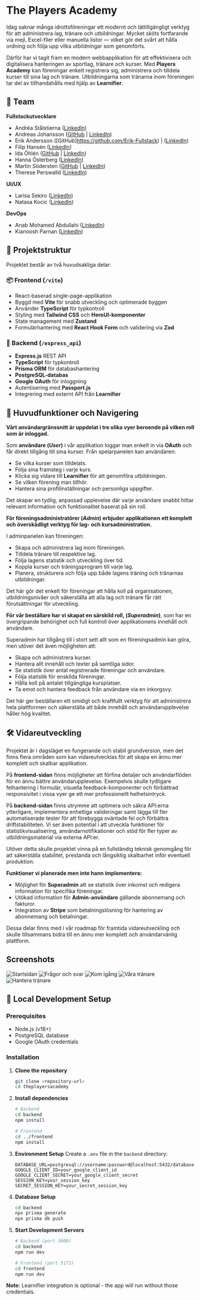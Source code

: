 # The Players Academy

Idag saknar många idrottsföreningar ett modernt och lättillgängligt verktyg för att administrera lag, tränare och utbildningar. Mycket sköts fortfarande via mejl, Excel-filer eller manuella listor — vilket gör det svårt att hålla ordning och följa upp vilka utbildningar som genomförts.

Därför har vi tagit fram en modern webbapplikation för att effektivisera och digitalisera hanteringen av sportlag, tränare och kurser. Med **Players Academy** kan föreningar enkelt registrera sig, administrera och tilldela kurser till sina lag och tränare. Utbildningarna som tränarna inom föreningen tar del av tillhandahålls med hjälp av **Learnifier**.

## 👤 Team

**Fullstackutvecklare**
- Andréa Stålstierna ([LinkedIn](https://www.linkedin.com/in/andr%C3%A9a-st%C3%A5lstierna-489867121/))
- Andreas Johansson ([GitHub](https://github.com/johansson-andreas) | [LinkedIn](https://www.linkedin.com/in/andreas-johansson92/))
- Erik Andersson ([GitHub]https://github.com/Erik-Fullstack) | ([LinkedIn](https://www.linkedin.com/in/erik-andersson-a29022327/))
- Filip Hansén ([LinkedIn](https://www.linkedin.com/in/filip-hansen-650115170/))
- Ida Öhlén ([GitHub](https://github.com/idaohlen/) | [LinkedIn](https://www.linkedin.com/in/idaohlen/))
- Hanna Österberg ([LinkedIn](https://www.linkedin.com/in/hanna-%C3%B6sterberg-4b963b203/))
- Martin Södersten ([GitHub](https://github.com/martinsodersten) | [LinkedIn](https://www.linkedin.com/in/martin-s%C3%B6dersten-78a974171/]))
- Therese Perswalld ([LinkedIn](https://www.linkedin.com/in/therese-perswalld-1b07a751/))

**UI/UX**
- Larisa Sekiro ([LinkedIn](https://www.linkedin.com/in/larisa-sekiro-034a618a/))
- Natasa Kocic ([LinkedIn](https://www.linkedin.com/in/natasa-kocic/))

**DevOps**
- Anab Mohamed Abdullahi ([LinkedIn](https://www.linkedin.com/in/anab-mohamed-abdullahi-8436a021b/))
- Kianoosh Parnan ([LinkedIn](https://www.linkedin.com/in/kianooshparnan/))

## 📁 Projektstruktur

Projektet består av två huvudsakliga delar:

### 📦 Frontend (`/vite`)

- React-baserad single-page-applikation
- Byggd med **Vite** för snabb utveckling och optimerade byggen
- Använder **TypeScript** för typkontroll
- Styling med **Tailwind CSS** och **HeroUI-komponenter**
- State management med **Zustand**
- Formulärhantering med **React Hook Form** och validering via **Zod**

### 🔌 Backend (`/express_api`)

- **Express.js** REST API
- **TypeScript** för typkontroll
- **Prisma ORM** för databashantering
- **PostgreSQL-databas**
- **Google OAuth** för inloggning
- Autentisering med **Passport.js**
- Integrering med externt API från **Learnifier**

## 🚀 Huvudfunktioner och Navigering

**Vårt användargränssnitt är uppdelat i tre olika vyer beroende på vilken roll som är inloggad.**

Som **användare (_User_)** i vår applikation loggar man enkelt in via **OAuth** och får direkt tillgång till sina kurser. Från spelarpanelen kan användaren:

- Se vilka kurser som tilldelats.
- Följa sina framsteg i varje kurs.
- Klicka sig vidare till **Learnifier** för att genomföra utbildningen.
- Se vilken förening man tillhör.
- Hantera sina profilinställningar och personliga uppgifter.

Det skapar en tydlig, anpassad upplevelse där varje användare snabbt hittar relevant information och funktionalitet baserat på sin roll.

**För föreningsadministratörer (_Admin_) erbjuder applikationen ett komplett och överskådligt verktyg för lag- och kursadministration.**

I adminpanelen kan föreningen:

- Skapa och administrera lag inom föreningen.
- Tilldela tränare till respektive lag.
- Följa lagens statistik och utveckling över tid.
- Koppla kurser och träningsprogram till varje lag.
- Planera, strukturera och följa upp både lagens träning och tränarnas utbildningar.

Det här gör det enkelt för föreningar att hålla koll på organisationen, utbildningsnivåer och säkerställa att alla lag och tränare får rätt förutsättningar för utveckling.

**För vår beställare har vi skapat en särskild roll, (_Superadmin_)**, som har en övergripande behörighet och full kontroll över applikationens innehåll och användare.

Superadmin har tillgång till i stort sett allt som en föreningsadmin kan göra, men utöver det även möjligheten att:

- Skapa och administrera kurser.
- Hantera allt innehåll och texter på samtliga sidor.
- Se statistik över antal registrerade föreningar och användare.
- Följa statistik för enskilda föreningar.
- Hålla koll på antalet tillgängliga kursplatser.
- Ta emot och hantera feedback från användare via en inkorgsvy.

Det här ger beställaren ett smidigt och kraftfullt verktyg för att administrera hela plattformen och säkerställa att både innehåll och användarupplevelse håller hög kvalitet.

## 🛠️ **Vidareutveckling**

Projektet är i dagsläget en fungerande och stabil grundversion, men det finns flera områden som kan vidareutvecklas för att skapa en ännu mer komplett och skalbar applikation.

På **frontend-sidan** finns möjligheter att förfina detaljer och användarflöden för en ännu bättre användarupplevelse. Exempelvis skulle tydligare felhantering i formulär, visuella feedback-komponenter och förbättrad responsivitet i vissa vyer ge ett mer professionellt helhetsintryck.

På **backend-sidan** finns utrymme att optimera och säkra API:erna ytterligare, implementera enhetliga valideringar samt lägga till fler automatiserade tester för att förebygga oväntade fel och förbättra driftstabiliteten. Vi ser även potential i att utveckla funktioner för statistikvisualisering, användarnotifikationer och stöd för fler typer av utbildningsmaterial via externa API:er.

Utöver detta skulle projektet vinna på en fullständig teknisk genomgång för att säkerställa stabilitet, prestanda och långsiktig skalbarhet inför eventuell produktion.

**Funktioner vi planerade men inte hann implementera:**

- Möjlighet för **Superadmin** att se statistik över inkomst och redigera information för specifika föreningar.
- Utökad information för **Admin-användare** gällande abonnemang och fakturor.
- Integration av **Stripe** som betalningslösning för hantering av abonnemang och betalningar.

Dessa delar finns med i vår roadmap för framtida vidareutveckling och skulle tillsammans bidra till en ännu mer komplett och användarvänlig plattform.

## Screenshots

![Startsidan](images/screenshot_01.png)
![Frågor och svar](images/screenshot_02.png)
![Kom igång](images/screenshot_03.png)
![Våra tränare](images/screenshot_04.png)
![Hantera tränare](images/screenshot_05.png)

## 🚀 Local Development Setup

### Prerequisites
- Node.js (v18+)
- PostgreSQL database
- Google OAuth credentials

### Installation

1. **Clone the repository**
   ```bash
   git clone <repository-url>
   cd theplayersacademy
   ```

2. **Install dependencies**
   ```bash
   # Backend
   cd backend
   npm install
   
   # Frontend
   cd ../frontend
   npm install
   ```

3. **Environment Setup**
   Create a `.env` file in the `backend` directory:
   ```env
   DATABASE_URL=postgresql://username:password@localhost:5432/database_name
   GOOGLE_CLIENT_ID=your_google_client_id
   GOOGLE_CLIENT_SECRET=your_google_client_secret
   SESSION_KEY=your_session_key
   SECRET_SESSION_KEY=your_secret_session_key
   ```

4. **Database Setup**
   ```bash
   cd backend
   npx prisma generate
   npx prisma db push
   ```

5. **Start Development Servers**
   ```bash
   # Backend (port 3000)
   cd backend
   npm run dev
   
   # Frontend (port 5173)
   cd frontend
   npm run dev
   ```

**Note:** Learnifier integration is optional - the app will run without those credentials.
